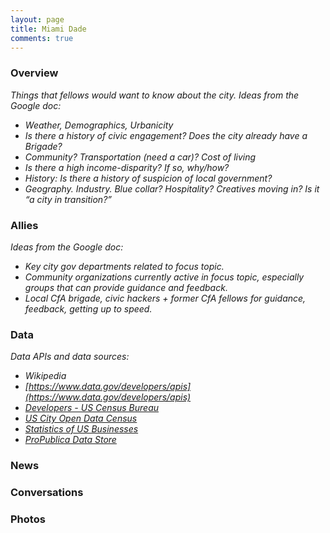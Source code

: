 ```yaml
---
layout: page
title: Miami Dade
comments: true
---
```


### Overview 

_Things that fellows would want to know about the city. Ideas from the Google doc:_

* _Weather, Demographics, Urbanicity_
* _Is there a history of civic engagement? Does the city already have a Brigade?_
* _Community? Transportation (need a car)? Cost of living_
* _Is there a high income-disparity? If so, why/how?_
* _History: Is there a history of suspicion of local government?_
* _Geography. Industry. Blue collar? Hospitality? Creatives moving in? Is it “a city in transition?”_


### Allies

_Ideas from the Google doc:_

* _Key city gov departments related to focus topic._
* _Community organizations currently active in focus topic, especially groups that can provide guidance and feedback._
* _Local CfA brigade, civic hackers + former CfA fellows for guidance, feedback, getting up to speed._

### Data

_Data APIs and data sources:_

* _Wikipedia_
* _[https://www.data.gov/developers/apis](https://www.data.gov/developers/apis)_
* _[Developers - US Census Bureau](http://www.census.gov/developers/#)_
* _[US City Open Data Census](http://us-city.census.okfn.org/)_
* _[Statistics of US Businesses](http://www.census.gov/econ/susb/)_
* _[ProPublica Data Store](https://projects.propublica.org/data-store/)_

### News

### Conversations 

### Photos